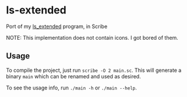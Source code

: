 # ls-extended

Port of my [ls_extended](https://github.com/Electrux/ls_extended) program, in Scribe

NOTE: This implementation does not contain icons. I got bored of them.

## Usage

To compile the project, just run `scribe -O 2 main.sc`. This will generate a binary `main` which can be renamed and used as desired.

To see the usage info, run `./main -h` or `./main --help`.

